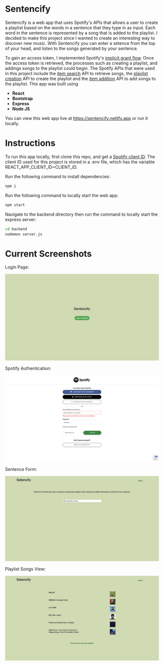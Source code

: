 # Sentencify

Sentencify is a web app that uses Spotify's APIs that allows a user to create a playlist based on the words in a sentence that they type in as input. Each word in the sentence is represented by a song that is added to the playlist. I decided to make this project since I wanted to create an interesting way to discover new music. With Sentencify you can enter a setence from the top of your head, and listen to the songs 
generated by your sentence.

To gain an access token, I implemented Spotify's [implicit grant flow](https://developer.spotify.com/documentation/general/guides/authorization-guide/#implicit-grant-flow). Once the access token is retrieved, the processes such as creating a playlist, and addings songs to the playlist could begin. The Spotify APIs that were used in this project include the [item search](https://developer.spotify.com/console/get-search-item/) API to retrieve songs, the [playlist creation](https://developer.spotify.com/console/post-playlists/) API to create the playlist and the [item addition](https://developer.spotify.com/console/post-playlist-tracks/) API to add songs to the playlist. This app was built using 

* **React** 
* **Bootstrap**
* **Express** 
* **Node JS**

You can view this web app live at https://sentencify.netlify.app or run it locally.

# Instructions

To run this app locally, first clone this repo, and get a [Spotify client ID](https://developer.spotify.com/dashboard/). The client ID used for this project is stored in a .env file, which has the variable REACT_APP_CLIENT_ID=CLIENT_ID.

Run the following command to install dependencies: 
```sh 
npm i
```

Run the following command to locally start the web app:
```sh
npm start
```

Navigate to the backend directory then run the command to locally start the express server:
```sh
cd backend
nodemon server.js
```

# Current Screenshots 

Login Page:

![alt text](https://github.com/AlannZhang/sentencify/blob/master/screenshots/login.png?raw=true)

Spotify Authentication:

![alt text](https://github.com/AlannZhang/sentencify/blob/master/screenshots/authentication.png?raw=true)

Sentence Form:

![alt text](https://github.com/AlannZhang/sentencify/blob/master/screenshots/form.png?raw=true)

Playlist Songs View:

![alt text](https://github.com/AlannZhang/sentencify/blob/master/screenshots/songs.png?raw=true)
